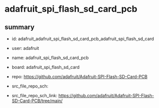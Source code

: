 # adafruit_spi_flash_sd_card_pcb
 
## summary 
* id: adafruit_adafruit_spi_flash_sd_card_pcb_adafruit_spi_flash_sd_card
* user: adafruit
* name: adafruit_spi_flash_sd_card_pcb
* board: adafruit_spi_flash_sd_card
* repo: https://github.com/adafruit/Adafruit-SPI-Flash-SD-Card-PCB



* src_file_repo_sch: 
* src_file_repo_sch_link: https://github.com/adafruit/Adafruit-SPI-Flash-SD-Card-PCB/tree/main/




